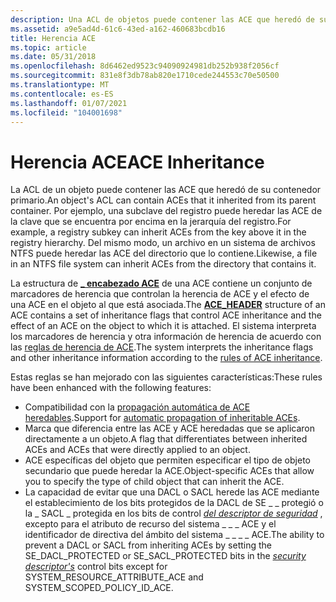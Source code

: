 ```yaml
---
description: Una ACL de objetos puede contener las ACE que heredó de su contenedor primario.
ms.assetid: a9e5ad4d-61c6-43ed-a162-460683bcdb16
title: Herencia ACE
ms.topic: article
ms.date: 05/31/2018
ms.openlocfilehash: 8d6462ed9523c94090924981db252b938f2056cf
ms.sourcegitcommit: 831e8f3db78ab820e1710cede244553c70e50500
ms.translationtype: MT
ms.contentlocale: es-ES
ms.lasthandoff: 01/07/2021
ms.locfileid: "104001698"
---
```

# <a name="ace-inheritance"></a><span data-ttu-id="b2ec3-103">Herencia ACE</span><span class="sxs-lookup"><span data-stu-id="b2ec3-103">ACE Inheritance</span></span>

<span data-ttu-id="b2ec3-104">La ACL de un objeto puede contener las ACE que heredó de su contenedor primario.</span><span class="sxs-lookup"><span data-stu-id="b2ec3-104">An object's ACL can contain ACEs that it inherited from its parent container.</span></span> <span data-ttu-id="b2ec3-105">Por ejemplo, una subclave del registro puede heredar las ACE de la clave que se encuentra por encima en la jerarquía del registro.</span><span class="sxs-lookup"><span data-stu-id="b2ec3-105">For example, a registry subkey can inherit ACEs from the key above it in the registry hierarchy.</span></span> <span data-ttu-id="b2ec3-106">Del mismo modo, un archivo en un sistema de archivos NTFS puede heredar las ACE del directorio que lo contiene.</span><span class="sxs-lookup"><span data-stu-id="b2ec3-106">Likewise, a file in an NTFS file system can inherit ACEs from the directory that contains it.</span></span>

<span data-ttu-id="b2ec3-107">La estructura de [**\_ encabezado ACE**](/windows/desktop/api/Winnt/ns-winnt-ace_header) de una ACE contiene un conjunto de marcadores de herencia que controlan la herencia de ACE y el efecto de una ACE en el objeto al que está asociada.</span><span class="sxs-lookup"><span data-stu-id="b2ec3-107">The [**ACE\_HEADER**](/windows/desktop/api/Winnt/ns-winnt-ace_header) structure of an ACE contains a set of inheritance flags that control ACE inheritance and the effect of an ACE on the object to which it is attached.</span></span> <span data-ttu-id="b2ec3-108">El sistema interpreta los marcadores de herencia y otra información de herencia de acuerdo con las [reglas de herencia de ACE](ace-inheritance-rules.md).</span><span class="sxs-lookup"><span data-stu-id="b2ec3-108">The system interprets the inheritance flags and other inheritance information according to the [rules of ACE inheritance](ace-inheritance-rules.md).</span></span>

<span data-ttu-id="b2ec3-109">Estas reglas se han mejorado con las siguientes características:</span><span class="sxs-lookup"><span data-stu-id="b2ec3-109">These rules have been enhanced with the following features:</span></span>

-   <span data-ttu-id="b2ec3-110">Compatibilidad con la [propagación automática de ACE heredables](automatic-propagation-of-inheritable-aces.md).</span><span class="sxs-lookup"><span data-stu-id="b2ec3-110">Support for [automatic propagation of inheritable ACEs](automatic-propagation-of-inheritable-aces.md).</span></span>
-   <span data-ttu-id="b2ec3-111">Marca que diferencia entre las ACE y ACE heredadas que se aplicaron directamente a un objeto.</span><span class="sxs-lookup"><span data-stu-id="b2ec3-111">A flag that differentiates between inherited ACEs and ACEs that were directly applied to an object.</span></span>
-   <span data-ttu-id="b2ec3-112">ACE específicas del objeto que permiten especificar el tipo de objeto secundario que puede heredar la ACE.</span><span class="sxs-lookup"><span data-stu-id="b2ec3-112">Object-specific ACEs that allow you to specify the type of child object that can inherit the ACE.</span></span>
-   <span data-ttu-id="b2ec3-113">La capacidad de evitar que una DACL o SACL herede las ACE mediante el establecimiento de los bits protegidos de la DACL de SE \_ \_ protegió o la \_ SACL \_ protegida en los bits de control [*del descriptor de seguridad*](/windows/desktop/SecGloss/s-gly) , excepto para el atributo de recurso del sistema \_ \_ \_ ACE y el identificador de directiva del ámbito del sistema \_ \_ \_ \_ ACE.</span><span class="sxs-lookup"><span data-stu-id="b2ec3-113">The ability to prevent a DACL or SACL from inheriting ACEs by setting the SE\_DACL\_PROTECTED or SE\_SACL\_PROTECTED bits in the [*security descriptor's*](/windows/desktop/SecGloss/s-gly) control bits except for SYSTEM\_RESOURCE\_ATTRIBUTE\_ACE and SYSTEM\_SCOPED\_POLICY\_ID\_ACE.</span></span>

 

 
